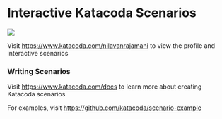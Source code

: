 # Interactive Katacoda Scenarios

[![](http://shields.katacoda.com/katacoda/nilavanrajamani/count.svg)](https://www.katacoda.com/nilavanrajamani "Get your profile on Katacoda.com")

Visit https://www.katacoda.com/nilavanrajamani to view the profile and interactive scenarios

### Writing Scenarios
Visit https://www.katacoda.com/docs to learn more about creating Katacoda scenarios

For examples, visit https://github.com/katacoda/scenario-example
